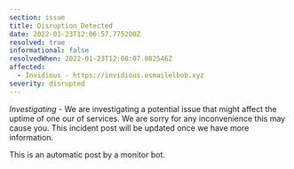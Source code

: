 ```yaml
---
section: issue
title: Disruption Detected
date: 2022-01-23T12:06:57.775200Z
resolved: true
informational: false
resolvedWhen: 2022-01-23T12:08:07.082546Z
affected:
  - Invidious - https://invidious.esmailelbob.xyz
severity: disrupted
---
```

*Investigating* - We are investigating a potential issue that might affect the uptime of one our of services. We are sorry for any inconvenience this may cause you. This incident post will be updated once we have more information.

This is an automatic post by a monitor bot.
        